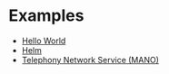 Examples
========

* [Hello World](hello-world/)
* [Helm](helm/)
* [Telephony Network Service (MANO)](telephony-network-service/)
